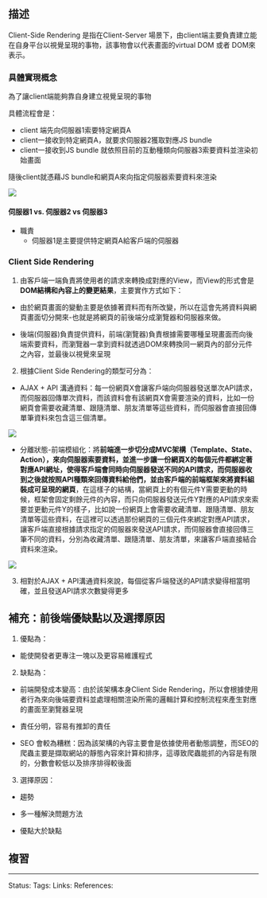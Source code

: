 ## 描述

Client-Side Rendering 是指在Client-Server 場景下，由client端主要負責建立能在自身平台以視覺呈現的事物，該事物會以代表畫面的virtual DOM 或者 DOM來表示。



### 具體實現概念

為了讓client端能夠靠自身建立視覺呈現的事物

具體流程會是：
- client 端先向伺服器1索要特定網頁A
- client一接收到特定網頁A，就要求伺服器2獲取對應JS bundle
- client一接收到JS bundle 就依照目前的互動種類向伺服器3索要資料並渲染初始畫面

隨後client就憑藉JS bundle和網頁A來向指定伺服器索要資料來渲染

![](https://s3.ap-south-1.amazonaws.com/storage.alfabolt.com/b1e61443-a5b0-4e35-86e2-4f1ad13f657d-min.png)


#### 伺服器1 vs. 伺服器2 vs 伺服器3

- 職責
	 - 伺服器1是主要提供特定網頁A給客戶端的伺服器
	

### Client Side Rendering
1. 由客戶端一端負責將使用者的請求來轉換成對應的View，而View的形式會是**DOM結構和內容上的變更結果**，主要實作方式如下：

- 由於網頁畫面的變動主要是依據著資料而有所改變，所以在這會先將資料與網頁畫面切分開來-也就是將網頁的前後端分成瀏覽器和伺服器來做。

- 後端(伺服器)負責提供資料，前端(瀏覽器)負責根據需要哪種呈現畫面而向後端索要資料，而瀏覽器一拿到資料就透過DOM來轉換同一網頁內的部分元件之內容，並最後以視覺來呈現

2. 根據Client Side Rendering的類型可分為：

- AJAX + API 溝通資料：每一份網頁X會讓客戶端向伺服器發送單次API請求，而伺服器回傳單次資料，而該資料會有該網頁X會需要渲染的資料，比如一份網頁會需要收藏清單、跟隨清單、朋友清單等這些資料，而伺服器會直接回傳單筆資料來包含這三個清單。

![](https://res.cloudinary.com/dqfxgtyoi/image/upload/v1644767265/twitter/course/AJAXAPI_snepwr.png)

- 分離狀態-前端模組化：將**前端進一步切分成MVC架構（Template、State、Action），來向伺服器索要資料，並進一步讓一份網頁X的每個元件都綁定著對應API網址，使得客戶端會同時向伺服器發送不同的API請求，而伺服器收到之後就按照API種類來回傳資料給他們，並由客戶端的前端框架來將資料組裝成可呈現的網頁**，在這樣子的結構，當網頁上的有個元件Y需要更動的時候，框架會固定剩餘元件的內容，而只向伺服器發送元件Y對應的API請求來索要並更動元件Y的樣子，比如說一份網頁上會需要收藏清單、跟隨清單、朋友清單等這些資料，在這裡可以透過那份網頁的三個元件來綁定對應API請求，讓客戶端直接根據請求指定的伺服器來發送API請求，而伺服器會直接回傳三筆不同的資料，分別為收藏清單、跟隨清單、朋友清單，來讓客戶端直接結合資料來渲染。

![](https://res.cloudinary.com/dqfxgtyoi/image/upload/v1644767265/twitter/course/FrontendFramework_pkoc0h.png)

3. 相對於AJAX + API溝通資料來說，每個從客戶端發送的API請求變得相當明確，並且發送API請求次數變得更多

## 補充：前後端優缺點以及選擇原因

1. 優點為：

- 能使開發者更專注一塊以及更容易維護程式

2. 缺點為：

- 前端開發成本變高：由於該架構本身Client Side Rendering，所以會根據使用者行為來向後端要資料並處理相關渲染所需的邏輯計算和控制流程來產生對應的畫面至瀏覽器呈現

- 責任分明，容易有推卸的責任

- SEO 會較為糟糕：因為該架構的內容主要會是依據使用者動態調整，而SEO的爬蟲主要是擷取網站的靜態內容來計算和排序，這導致爬蟲能抓的內容是有限的，分數會較低以及排序排得較後面

3. 選擇原因：

- 趨勢

- 多一種解決問題方法

- 優點大於缺點



## 複習


---
Status: 
Tags:
Links:
References: